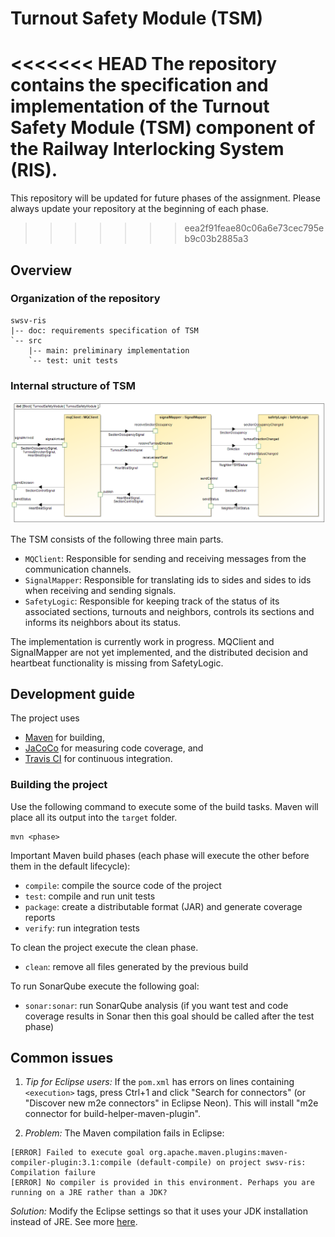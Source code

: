 # Turnout Safety Module (TSM)

<<<<<<< HEAD
The repository contains the specification and implementation of the Turnout Safety Module (TSM) component of the Railway Interlocking System (RIS).
=======
This repository will be updated for future phases of the assignment.
Please always update your repository at the beginning of each phase.
>>>>>>> eea2f91feae80c06a6e73cec795eb9c03b2885a3

## Overview

### Organization of the repository

```
swsv-ris
|-- doc: requirements specification of TSM
`-- src
    |-- main: preliminary implementation
    `-- test: unit tests
```

### Internal structure of TSM

![Internal structure of TSM](doc/images/TurnoutSafetyModuleInternal.png)

The TSM consists of the following three main parts.

- `MQClient`: Responsible for sending and receiving messages from the communication channels.
- `SignalMapper`: Responsible for translating ids to sides and sides to ids when receiving and sending signals.
- `SafetyLogic`: Responsible for keeping track of the status of its associated sections, turnouts and neighbors, controls its sections and informs its neighbors about its status.

The implementation is currently work in progress. MQClient and SignalMapper are not yet implemented, and the distributed decision and heartbeat functionality is missing from SafetyLogic.

## Development guide

The project uses
- [Maven](https://maven.apache.org/) for building,
- [JaCoCo](http://www.eclemma.org/jacoco/) for measuring code coverage, and
- [Travis CI](https://travis-ci.com/) for continuous integration.

### Building the project

Use the following command to execute some of the build tasks. Maven will place all its output into the `target` folder.

```
mvn <phase>
```

Important Maven build phases (each phase will execute the other before them in the default lifecycle):

- `compile`: compile the source code of the project
- `test`: compile and run unit tests
- `package`: create a distributable format (JAR) and generate coverage reports
- `verify`: run integration tests

To clean the project execute the clean phase.

- `clean`: remove all files generated by the previous build

To run SonarQube execute the following goal:

- `sonar:sonar`: run SonarQube analysis (if you want test and code coverage results in Sonar then this goal should be called after the test phase)

## Common issues

1. *Tip for Eclipse users:* If the `pom.xml` has errors on lines containing `<execution>` tags, press Ctrl+1 and click "Search for connectors" (or "Discover new m2e connectors" in Eclipse Neon). This will install "m2e connector for build-helper-maven-plugin".

1. *Problem:* The Maven compilation fails in Eclipse:

  ```
  [ERROR] Failed to execute goal org.apache.maven.plugins:maven-compiler-plugin:3.1:compile (default-compile) on project swsv-ris: Compilation failure
  [ERROR] No compiler is provided in this environment. Perhaps you are running on a JRE rather than a JDK?
  ```

  *Solution:* Modify the Eclipse settings so that it uses your JDK installation instead of JRE. See more [here](http://stackoverflow.com/questions/19655184/no-compiler-is-provided-in-this-environment-perhaps-you-are-running-on-a-jre-ra).
